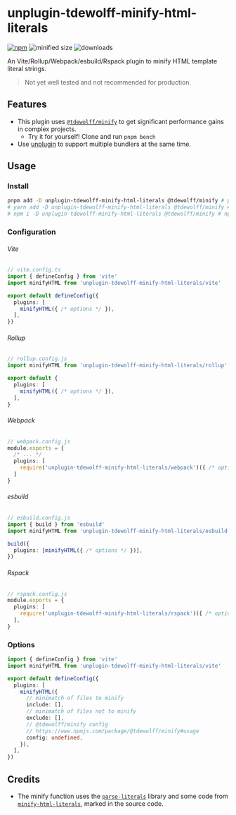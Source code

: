 # unplugin-tdewolff-minify-html-literals

[![npm](https://img.shields.io/npm/v/unplugin-tdewolff-minify-html-literals)](https://www.npmjs.com/package/unplugin-tdewolff-minify-html-literals)
![minified size](https://img.shields.io/bundlephobia/min/unplugin-tdewolff-minify-html-literals)
![downloads](https://img.shields.io/npm/dt/unplugin-tdewolff-minify-html-literals)

An Vite/Rollup/Webpack/esbuild/Rspack plugin to minify HTML template literal strings.

> Not yet well tested and not recommended for production.

## Features

- This plugin uses [`@tdewolff/minify`](https://www.npmjs.com/package/@tdewolff/minify) to get significant performance gains in complex projects.
  - Try it for yourself! Clone and run `pnpm bench`
- Use [unplugin](https://github.com/unjs/unplugin) to support multiple bundlers at the same time.

## Usage

### Install

```bash
pnpm add -D unplugin-tdewolff-minify-html-literals @tdewolff/minify # pnpm
# yarn add -D unplugin-tdewolff-minify-html-literals @tdewolff/minify # yarn
# npm i -D unplugin-tdewolff-minify-html-literals @tdewolff/minify # npm
```

### Configuration

###### Vite

```ts
// vite.config.ts
import { defineConfig } from 'vite'
import minifyHTML from 'unplugin-tdewolff-minify-html-literals/vite'

export default defineConfig({
  plugins: [
    minifyHTML({ /* options */ }),
  ],
})
```

###### Rollup

```ts
// rollup.config.js
import minifyHTML from 'unplugin-tdewolff-minify-html-literals/rollup'

export default {
  plugins: [
    minifyHTML({ /* options */ }),
  ],
}
```

###### Webpack

```ts
// webpack.config.js
module.exports = {
  /* ... */
  plugins: [
    require('unplugin-tdewolff-minify-html-literals/webpack')({ /* options */ })
  ]
}
```

###### esbuild

```ts
// esbuild.config.js
import { build } from 'esbuild'
import minifyHTML from 'unplugin-tdewolff-minify-html-literals/esbuild'

build({
  plugins: [minifyHTML({ /* options */ })],
})
```

###### Rspack

```ts
// rspack.config.js
module.exports = {
  plugins: [
    require('unplugin-tdewolff-minify-html-literals/rspack')({ /* options */ }),
  ],
}
```

### Options

```ts
import { defineConfig } from 'vite'
import minifyHTML from 'unplugin-tdewolff-minify-html-literals/vite'

export default defineConfig({
  plugins: [
    minifyHTML({
      // minimatch of files to minify
      include: [],
      // minimatch of files not to minify
      exclude: [],
      // @tdewolff/minify config
      // https://www.npmjs.com/package/@tdewolff/minify#usage
      config: undefined,
    }),
  ],
})
```

## Credits

- The minify function uses the [`parse-literals`](https://www.npmjs.com/package/parse-literals) library and some code from [`minify-html-literals`](https://github.com/asyncLiz/minify-html-literals), marked in the source code.